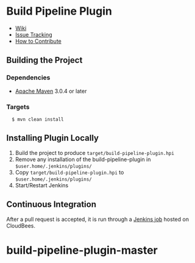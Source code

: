 Build Pipeline Plugin
=====================
* [Wiki][wiki]
* [Issue Tracking][issues]
* [How to Contribute][contributing]

Building the Project
--------------------

### Dependencies
* [Apache Maven][maven] 3.0.4 or later

### Targets
```shell
  $ mvn clean install
```

Installing Plugin Locally
-------------------------
1. Build the project to produce `target/build-pipeline-plugin.hpi`
2. Remove any installation of the build-pipeline-plugin in `$user.home/.jenkins/plugins/`
3. Copy `target/build-pipeline-plugin.hpi` to `$user.home/.jenkins/plugins/`
4. Start/Restart Jenkins


Continuous Integration
----------------------
After a pull request is accepted, it is run through a [Jenkins job][job] hosted on CloudBees.


[wiki]: https://wiki.jenkins-ci.org/display/JENKINS/Build+Pipeline+Plugin
[issues]: http://issues.jenkins-ci.org/secure/IssueNavigator.jspa?mode=hide&reset=true&jqlQuery=project+%3D+JENKINS+AND+status+in+%28Open%2C+%22In+Progress%22%2C+Reopened%29+AND+component+%3D+%27build-pipeline-plugin%27
[contributing]: https://wiki.jenkins-ci.org/display/JENKINS/Build+Pipeline+Plugin+-+How+to+Contribute
[maven]: https://maven.apache.org/
[job]: https://jenkins.ci.cloudbees.com/job/plugins/job/build-pipeline-plugin/

# build-pipeline-plugin-master
